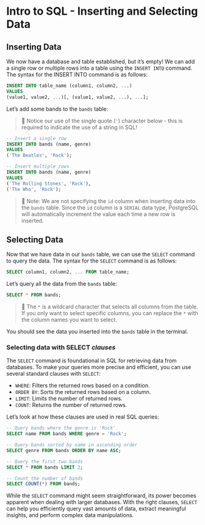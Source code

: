 # Intro to SQL - Inserting and Selecting Data

## Inserting Data
We now have a database and table established, but it’s empty! We can add a single row or multiple rows into a table using the `INSERT INTO` command. The syntax for the INSERT INTO command is as follows:

```sql
INSERT INTO table_name (column1, column2, ...) 
VALUES 
(value1, value2, ...)[, (value1, value2, ...), ...];
```

Let’s add some bands to the `bands` table:
> 🚨 Notice our use of the single quote (`'`) character below - this is required to indicate the use of a string in SQL!

```sql
-- Insert a single row
INSERT INTO bands (name, genre) 
VALUES 
('The Beatles', 'Rock');

-- Insert multiple rows
INSERT INTO bands (name, genre) 
VALUES 
('The Rolling Stones', 'Rock'), 
('The Who', 'Rock');
```
> 🧠 Note: We are not specifying the `id` column when inserting data into the `bands` table. Since the `id` column is a `SERIAL` data type, PostgreSQL will automatically increment the value each time a new row is inserted.

## Selecting Data
Now that we have data in our `bands` table, we can use the `SELECT` command to query the data. The syntax for the `SELECT` command is as follows:

```sql
SELECT column1, column2, ... FROM table_name;
```

Let’s query all the data from the `bands` table:

```sql
SELECT * FROM bands;
```
> 🧠 The `*` is a wildcard character that selects all columns from the table. If you only want to select specific columns, you can replace the `*` with the column names you want to select.

You should see the data you inserted into the `bands` table in the terminal.

### Selecting data with SELECT *clauses*
The `SELECT` command is foundational in SQL for retrieving data from databases. To make your queries more precise and efficient, you can use several standard clauses with `SELECT`:

- `WHERE`: Filters the returned rows based on a condition.
- `ORDER BY`: Sorts the returned rows based on a column.
- `LIMIT`: Limits the number of returned rows.
- `COUNT`: Returns the number of returned rows.

Let’s look at how these clauses are used in real SQL queries:

```sql
-- Query bands where the genre is 'Rock'
SELECT name FROM bands WHERE genre = 'Rock';

-- Query bands sorted by name in ascending order
SELECT genre FROM bands ORDER BY name ASC;

-- Query the first two bands
SELECT * FROM bands LIMIT 2;

-- Count the number of bands
SELECT COUNT(*) FROM bands;
```

While the `SELECT` command might seem straightforward, its power becomes apparent when dealing with larger databases. With the right clauses, `SELECT` can help you efficiently query vast amounts of data, extract meaningful insights, and perform complex data manipulations.